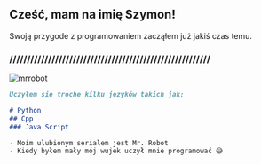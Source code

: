 ## Cześć, mam na imię Szymon!

Swoją przygode z programowaniem zacząłem już jakiś czas temu.

### /////////////////////////////////////////////////////////

![mrrobot](https://user-images.githubusercontent.com/64652568/98461315-77533c80-21ab-11eb-851f-bfc2bb511513.gif)


```markdown
Uczyłem sie troche kilku języków takich jak:

# Python
## Cpp
### Java Script

- Moim ulubionym serialem jest Mr. Robot
- Kiedy byłem mały mój wujek uczył mnie programować 😅


```
